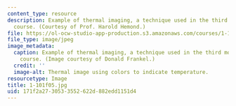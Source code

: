 ```yaml
---
content_type: resource
description: Example of thermal imaging, a technique used in the third module of this
  course. (Courtesy of Prof. Harold Hemond.)
file: https://ol-ocw-studio-app-production.s3.amazonaws.com/courses/1-101-introduction-to-civil-and-environmental-engineering-design-i-fall-2005/171f2a2730533552622d882edd1151d4_1-101f05.jpg
file_type: image/jpeg
image_metadata:
  caption: Example of thermal imaging, a technique used in the third module of this
    course. (Image courtesy of Donald Frankel.)
  credit: ''
  image-alt: Thermal image using colors to indicate temperature.
resourcetype: Image
title: 1-101f05.jpg
uid: 171f2a27-3053-3552-622d-882edd1151d4
---
```

